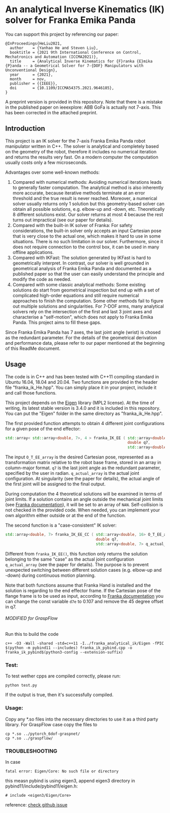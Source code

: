 # An analytical Inverse Kinematics (IK) solver for Franka Emika Panda

You can support this project by referencing our paper:
```
@InProceedings{HeLiu2021,
  author    = {Yanhao He and Steven Liu},
  booktitle = {2021 9th International Conference on Control, Mechatronics and Automation (ICCMA2021)},
  title     = {Analytical Inverse Kinematics for {F}ranka {E}mika {P}anda -- a Geometrical Solver for 7-{DOF} Manipulators with Unconventional Design},
  year      = {2021},
  month     = nov,
  publisher = {{IEEE}},
  doi       = {10.1109/ICCMA54375.2021.9646185},
}
```
A preprint version is provided in this repository. Note that there is a mistake in the published paper on ieeexplore: ABB GoFa is actually not 7-axis. This has been corrected in the attached preprint.

## Introduction

This project is an IK solver for the 7-axis Franka Emika Panda robot manipulator written in C++. The solver is analytical and completely based on the geometry of the robot, therefore it includes no numerical iteration and returns the results very fast. On a modern computer the computation usually costs only a few microseconds.

Advantages over some well-known methods:
1. Compared with numerical methods: Avoiding numerical iterations leads to generally faster computation. The analytical method is also inherently more accurate, because iterative methods terminate at an error threshold and the true result is never reached. Moreover, a numerical solver usually returns only 1 solution but this geometry-based solver can obtain all possible solutions, e.g. elbow-up and -down, etc. Theoretically 8 different solutions exist. Our solver returns at most 4 because the rest turns out impractical (see our paper for details).
2. Compared with the built-in IK solver of Franka: For safety considerations, the built-in solver only accepts an input Cartesian pose that is very close to the actual one, which makes it hard to use in some situations. There is no such limitation in our solver. Furthermore, since it does not require connection to the control box, it can be used in many offline applications.
3. Compared with IKFast: The solution generated by IKFast is hard to geometrically interpret. In contrast, our solver is well grounded in geometrical analysis of Franka Emika Panda and documented as a published paper so that the user can easily understand the principle and modify the code as needed.
4. Compared with some classic analytical methods: Some existing solutions do start from geometrical inspection but end up with a set of complicated high-order equations and still require numerical approaches to finish the computation. Some other methods fail to figure out multiple solutions and singularities. For 7-DOF arms, many analytical solvers rely on the intersection of the first and last 3 joint axes and characterise a "self-motion", which does not apply to Franka Emika Panda. This project aims to fill these gaps.

Since Franka Emika Panda has 7 axes, the last joint angle (wrist) is chosed as the redundant parameter. For the details of the geometrical derivation and performance data, please refer to our paper mentioned at the beginning of this ReadMe document.

## Usage

The code is in C++ and has been tested with C++11 compiling standard in Ubuntu 16.04, 18.04 and 20.04. Two functions are provided in the header file "franka_ik_He.hpp". You can simply place it in your project, include it and call those functions.

This project depends on the [Eigen](https://eigen.tuxfamily.org/) library (MPL2 license). At the time of writing, its latest stable version is 3.4.0 and it is included in this repository. You can put the "Eigen" folder in the same directory as "franka_ik_He.hpp".

The first provided function attempts to obtain 4 different joint configurations for a given pose of the end effector:
```cpp
std::array< std::array<double, 7>, 4 > franka_IK_EE ( std::array<double, 16> O_T_EE_array,
                                                      double q7,
                                                      std::array<double, 7> q_actual_array )
```
The input `O_T_EE_array` is the desired Cartesian pose, represented as a transformation matrix relative to the robot base frame, stored in an array in column-major format. `q7` is the last joint angle as the redundant parameter, specified by the user in radian. `q_actual_array` is the actual joint configuration. At singularity (see the paper for details), the actual angle of the first joint will be assigned to the final output.

During computation the 4 theoretical solutions will be examined in terms of joint limits. If a solution contains an angle outside the mechanical joint limits (see [Franka documentation](https://frankaemika.github.io/docs/control_parameters.html#denavithartenberg-parameters)), it will be set to an array of `NAN`. Self-collision is not checked in the provided code. When needed, you can implement your own algorithm either outside or at the end of the function.

The second function is a "case-consistent" IK solver:
```cpp
std::array<double, 7> franka_IK_EE_CC ( std::array<double, 16> O_T_EE_array,
                                        double q7,
                                        std::array<double, 7> q_actual_array )
```
Different from `franka_IK_EE()`, this function only returns the solution belonging to the same "case" as the actual joint configuration `q_actual_array` (see the paper for details). The purpose is to prevent unexpected switching between different solution cases (e.g. elbow-up and -down) during continuous motion planning.

Note that both functions assume that Franka Hand is installed and the solution is regarding to the end effector frame. If the Cartesian pose of the flange frame is to be used as input, according to [Franka documentation](https://frankaemika.github.io/docs/control_parameters.html#denavithartenberg-parameters) you can change the const variable `d7e` to 0.107 and remove the 45 degree offset in q7.



###### MODIFIED for GraspFlow
Run this to build the code
```
c++ -O3 -Wall -shared -std=c++11 -I../franka_analytical_ik/Eigen -fPIC $(python -m pybind11 --includes) franka_ik_pybind.cpp -o franka_ik_pybind$(python3-config --extension-suffix)
```

### Test:
To test wether cpps are compiled correctly, please run:
```
python test.py
```
If the output is true, then it's successfully compiled.

### Usage:
Copy any *.so files into the necessary directories to use it as a third party library. For GraspFlow case copy the files to
```
cp *.so ../pytorch_6dof-graspnet/
cp *.so ../graspflow/
```


### TROUBLESHOOTING
In case 
```
fatal error: Eigen/Core: No such file or directory
```
this measn pybind is using eigen3, append eigen3 directory in pybind11/include/pybind11/eigen.h:
```
# include <eigen3/Eigen/Core>
```
reference: [check github issue](https://github.com/opencv/opencv/issues/14868)

